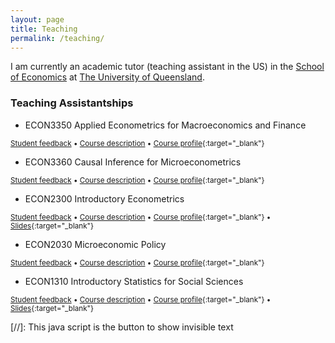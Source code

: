 ```yaml
---
layout: page
title: Teaching
permalink: /teaching/
---
```


I am currently an academic tutor (teaching assistant in the US) in the [School of Economics](https://economics.uq.edu.au/) at [The University of Queensland](https://www.uq.edu.au/).

### Teaching Assistantships

- ECON3350 Applied Econometrics for Macroeconomics and Finance

<small><a href="#/" onclick="visib('econ3350')">Student feedback</a> &bull; <a href="#/" onclick="visib('econ3350des')">Course description</a> &bull; [Course profile](https://my.uq.edu.au/programs-courses/course.html?course_code=ECON3350){:target="_blank"} </small>

<div id="econ3350" style="display: none; text-align: justify"><small>
<a href="https://drive.google.com/file/d/1NK6_9M03ZvvG7uTTByzUXhuUMnrL7PDS/view?usp=sharing" target="_blank">2023 sem1</a> (<a href="https://drive.google.com/file/d/1NKPsYkAnAFbrB-JlIywwqosaDB0Gqqhe/view?usp=sharing" target="_blank">External</a>) &bull; <a href="https://drive.google.com/file/d/1A6h9w_eyKr20OC-tVJGrCMMcslthHDDT/view?usp=sharing" target="_blank">2024 sem1</a>
</small></div>

<div id="econ3350des" style="display: none; text-align: justify; line-height: 1.1"><small>
The course aims to offer advanced finance and economics students an understanding of the econometric tools that apply to financial and macroeconomic data. The approach is from an applied perspective. Lectures will introduce specific financial and macroeconomic models and the techniques required to estimate/predict/forecast with the model. The course will use a suitable econometric package to analyse the data. Core content includes statistical characteristics of time series data; capital asset pricing models; cointegrated models; volatility and volatility models; models of price changes. Skills and Perspective provided by applications to stock prices, derivatives, exchange rates, interest rates, high-frequency data analysis, and market microstructure.
</small></div>

- ECON3360 Causal Inference for Microeconometrics

<small><a href="#/" onclick="visib('econ3360')">Student feedback</a> &bull; <a href="#/" onclick="visib('econ3360des')">Course description</a> &bull; [Course profile](https://my.uq.edu.au/programs-courses/course.html?course_code=ECON3360){:target="_blank"} </small>

<div id="econ3360" style="display: none; text-align: justify"><small>
<a href="https://drive.google.com/file/d/11c8ROl8WP27j8-F5GgRUnj1xbUsTnP9e/view?usp=sharing" target="_blank">2024 sem2</a>
</small></div>

<div id="econ3360des" style="display: none; text-align: justify; line-height: 1.1"><small>
The purpose of the course is to offer advanced students in Economics, Commerce and Business an understanding of the econometric tools that apply to microeconomic data. The approach is from an applied perspective. Lectures will introduce specific cross-sectional and panel models and the techniques required to estimate/predict with the model. The course will make use of the econometric package, Stata, for purposes of analysing the data. Core content includes the analysis of individual-level data on the economic behaviour of individuals or firms using regression methods for cross-section and panel data. Skills and Perspective provided by applications in the area of labour economics, consumer choice, health and education. Assumed Background: Students are expected to have intermediate knowledge (at least second-year undergraduate) of economic theory and econometrics or statistics and mathematics (see prerequisites).
</small></div>

- ECON2300 Introductory Econometrics

<small><a href="#/" onclick="visib('econ2300')">Student feedback</a> &bull; <a href="#/" onclick="visib('econ2300des')">Course description</a> &bull; [Course profile](https://my.uq.edu.au/programs-courses/course.html?course_code=ECON2300){:target="_blank"} &bull; [Slides](https://github.com/tavaresgarcia/teaching/tree/main/ECON2300){:target="_blank"} </small>

<div id="econ2300" style="display: none; text-align: justify"><small>
<a href="https://drive.google.com/file/d/1ERU1ecEANj9gOoM3Vi2F9HgC_qNRhSMr/view?usp=sharing" target="_blank">2022 sem1</a> &bull; <a href="https://drive.google.com/file/d/13K_R4wvciqoFEoYVlxiNDahf9kXnfFAw/view?usp=sharing" target="_blank">2022 sem2</a> &bull; <a href="https://drive.google.com/file/d/1NHoV1b-cu38025E5Br4aWiTs8zHiY7DF/view?usp=sharing" target="_blank">2023 sem1</a> &bull; <a href="https://drive.google.com/file/d/185lxbhtXBxamXkks4CGkwv0n4PxG7Zry/view?usp=sharing" target="_blank">2023 sem2</a> &bull; <a href="https://drive.google.com/file/d/11brPtE-FOCRHx1mKT0tFUz8HNxNrR-Dd/view?usp=sharing" target="_blank">2024 sem2</a>
  
</small></div>

<div id="econ2300des" style="display: none; text-align: justify; line-height: 1.1"><small>
Introductory applied econometric course for students with essential economic statistics background. Topics covered include economic models and the role of econometrics, linear regression with single and multiple regressors, hypothesis testing and confidence intervals, dummy variables and nonlinear regression functions, the internal and external validity of regression models, panel data models, binary response models, instrumental variable regressions, experiments and quasi-experiments, as well as fundamental time series analysis. Practical problems are solved using the R econometrics software.
</small></div>

- ECON2030 Microeconomic Policy

<small><a href="#/" onclick="visib('econ2030')">Student feedback</a> &bull; <a href="#/" onclick="visib('econ2030des')">Course description</a> &bull; [Course profile](https://my.uq.edu.au/programs-courses/course.html?course_code=ECON2030){:target="_blank"} </small>

<div id="econ2030" style="display: none; text-align: justify"><small>
<a href="https://drive.google.com/file/d/188aIujMgIPehZcPsB64oy1QxWwwWqw6s/view?usp=sharing" target="_blank">2023 sem2</a>
</small></div>

<div id="econ2030des" style="display: none; text-align: justify; line-height: 1.1"><small>
Extends microeconomic theory and demonstrates application to microeconomic policy issues; welfare economics, trade practices legislation, tariff policy and public enterprises.
</small></div>

- ECON1310 Introductory Statistics for Social Sciences

<small><a href="#/" onclick="visib('econ1310feed')">Student feedback</a> &bull; <a href="#/" onclick="visib('econ1310des')">Course description</a> &bull; [Course profile](https://my.uq.edu.au/programs-courses/course.html?course_code=ECON1310){:target="_blank"} &bull; [Slides](https://github.com/tavaresgarcia/teaching/tree/main/ECON1310){:target="_blank"} </small>

<div id="econ1310feed" style="display: none; text-align: justify"><small>
2022 summer (no survey)
</small></div>

<div id="econ1310des" style="display: none; text-align: justify; line-height: 1.1"><small>
Basic statistical concepts & techniques such as descriptive statistics, probability concepts, theoretical distributions, and inferential statistics (confidence intervals & hypothesis testing) are applied in business & economics.
</small></div>

[//]: This java script is the button to show invisible text
<script>
 function visib(id) {
  var x = document.getElementById(id);
  if (x.style.display === "block") {
    x.style.display = "none";
  } else {
    x.style.display = "block";
  }
}
</script>

